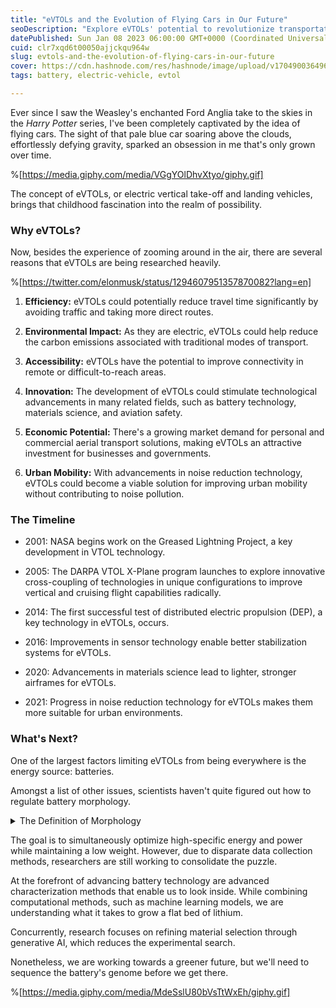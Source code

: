 ```yaml
---
title: "eVTOLs and the Evolution of Flying Cars in Our Future"
seoDescription: "Explore eVTOLs' potential to revolutionize transportation with reduced time, environmental impact, and improved accessibility; address battery technol..."
datePublished: Sun Jan 08 2023 06:00:00 GMT+0000 (Coordinated Universal Time)
cuid: clr7xqd6t00050ajjckqu964w
slug: evtols-and-the-evolution-of-flying-cars-in-our-future
cover: https://cdn.hashnode.com/res/hashnode/image/upload/v1704900364964/523d1294-230b-4b53-8d86-789a2fa8c5bf.jpeg
tags: battery, electric-vehicle, evtol

---
```


Ever since I saw the Weasley's enchanted Ford Anglia take to the skies in the *Harry Potter* series, I've been completely captivated by the idea of flying cars. The sight of that pale blue car soaring above the clouds, effortlessly defying gravity, sparked an obsession in me that's only grown over time.

%[https://media.giphy.com/media/VGgYOlDhvXtyo/giphy.gif] 

The concept of eVTOLs, or electric vertical take-off and landing vehicles, brings that childhood fascination into the realm of possibility.

### Why eVTOLs?

Now, besides the experience of zooming around in the air, there are several reasons that eVTOLs are being researched heavily.

%[https://twitter.com/elonmusk/status/1294607951357870082?lang=en] 

1. **Efficiency:** eVTOLs could potentially reduce travel time significantly by avoiding traffic and taking more direct routes.
    
2. **Environmental Impact:** As they are electric, eVTOLs could help reduce the carbon emissions associated with traditional modes of transport.
    
3. **Accessibility:** eVTOLs have the potential to improve connectivity in remote or difficult-to-reach areas.
    
4. **Innovation:** The development of eVTOLs could stimulate technological advancements in many related fields, such as battery technology, materials science, and aviation safety.
    
5. **Economic Potential:** There's a growing market demand for personal and commercial aerial transport solutions, making eVTOLs an attractive investment for businesses and governments.
    
6. **Urban Mobility:** With advancements in noise reduction technology, eVTOLs could become a viable solution for improving urban mobility without contributing to noise pollution.
    

### The Timeline

* 2001: NASA begins work on the Greased Lightning Project, a key development in VTOL technology.
    
* 2005: The DARPA VTOL X-Plane program launches to explore innovative cross-coupling of technologies in unique configurations to improve vertical and cruising flight capabilities radically.
    
* 2014: The first successful test of distributed electric propulsion (DEP), a key technology in eVTOLs, occurs.
    
* 2016: Improvements in sensor technology enable better stabilization systems for eVTOLs.
    
* 2020: Advancements in materials science lead to lighter, stronger airframes for eVTOLs.
    
* 2021: Progress in noise reduction technology for eVTOLs makes them more suitable for urban environments.
    

### What's Next?

One of the largest factors limiting eVTOLs from being everywhere is the energy source: batteries.

Amongst a list of other issues, scientists haven't quite figured out how to regulate battery morphology.

<details data-node-type="hn-details-summary"><summary>The Definition of Morphology</summary><div data-type="detailsContent">Morphology is a biological concept that focuses on relating organisms' form and function.</div></details>

The goal is to simultaneously optimize high-specific energy and power while maintaining a low weight. However, due to disparate data collection methods, researchers are still working to consolidate the puzzle.

At the forefront of advancing battery technology are advanced characterization methods that enable us to look inside. While combining computational methods, such as machine learning models, we are understanding what it takes to grow a flat bed of lithium.

Concurrently, research focuses on refining material selection through generative AI, which reduces the experimental search.

Nonetheless, we are working towards a greener future, but we'll need to sequence the battery's genome before we get there.

%[https://media.giphy.com/media/MdeSslU80bVsTtWxEh/giphy.gif]
